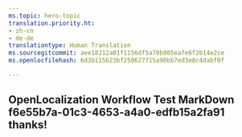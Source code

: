 ```yaml
---
ms.topic: hero-topic
translation.priority.ht:
- zh-cn
- de-de
translationtype: Human Translation
ms.sourcegitcommit: aee18212a01f1156df5a70b905eafe6f2b14e2ce
ms.openlocfilehash: 6d3b115b23bf250627715a90bb7ed3e8c4dabf0f

---
```

## OpenLocalization Workflow Test MarkDown f6e55b7a-01c3-4653-a4a0-edfb15a2fa91 thanks!



<!--HONumber=Jul16_HO3-->


